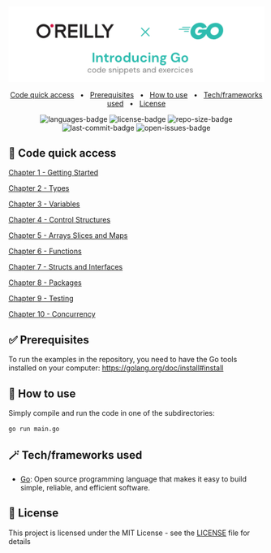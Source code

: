 <div align="center">
  <img width="512" src="https://raw.githubusercontent.com/2n3g5c9/introducing-go/master/img/banner.png" alt="introducing-go">
</div>

<p align="center">
    <a href="#-code-quick-access">Code quick access</a>
    &nbsp; • &nbsp;
    <a href="#-prerequisites">Prerequisites</a>
    &nbsp; • &nbsp;
    <a href="#-how-to-use">How to use</a>
    &nbsp; • &nbsp;
    <a href="#-techframeworks-used">Tech/frameworks used</a>
    &nbsp; • &nbsp;
    <a href="#-license">License</a>
</p>

<p align="center">
    <img src="https://img.shields.io/github/languages/count/2n3g5c9/introducing-go.svg?style=flat" alt="languages-badge"/>
    <img src="https://img.shields.io/github/license/2n3g5c9/introducing-go" alt="license-badge">
    <img src="https://img.shields.io/github/repo-size/2n3g5c9/introducing-go" alt="repo-size-badge">
    <img src="https://img.shields.io/github/last-commit/2n3g5c9/introducing-go" alt="last-commit-badge">
    <img src="https://img.shields.io/github/issues-raw/2n3g5c9/introducing-go" alt="open-issues-badge">
</p>

## 🚀 Code quick access

[Chapter 1 - Getting Started](./01_Getting_Started)

[Chapter 2 - Types](./02_Types)

[Chapter 3 - Variables](./03_Variables)

[Chapter 4 - Control Structures](./04_Control_Structures)

[Chapter 5 - Arrays Slices and Maps](./05_Arrays_Slices_and_Maps)

[Chapter 6 - Functions](./06_Functions)

[Chapter 7 - Structs and Interfaces](./07_Structs_and_Interfaces)

[Chapter 8 - Packages](./08_Packages)

[Chapter 9 - Testing](./09_Testing)

[Chapter 10 - Concurrency](./10_Concurrency)

## ✅ Prerequisites

To run the examples in the repository, you need to have the Go tools installed on your computer: https://golang.org/doc/install#install

## 🤨 How to use

Simply compile and run the code in one of the subdirectories:

```bash
go run main.go
```

## 🪄 Tech/frameworks used

- [Go](https://golang.org/): Open source programming language that makes it easy to build simple, reliable, and efficient software.

## 📃 License

This project is licensed under the MIT License - see the [LICENSE](LICENSE) file for details
